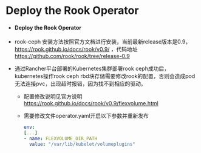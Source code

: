 # Deploy the Rook Operator



* #### Deploy the Rook Operator

  

* rook-ceph 安装方法按照官方文档进行安装，当前最新release版本是0.9，https://rook.github.io/docs/rook/v0.9/  ，代码地址 https://github.com/rook/rook/tree/release-0.9

* 通过Rancher平台部署的Kubernetes集群部署rook ceph成功后，kubernetes操作rook ceph rbd块存储需要修改rook的配置，否则会造成pod无法连接pvc，出现超时报错，因为找不到相应的驱动。

  * 配置修改说明见官方说明 https://rook.github.io/docs/rook/v0.9/flexvolume.html

  * 需要修改文件operator.yaml开启以下参数并重新发布 

    ```yaml
    env:
    [...]
    - name: FLEXVOLUME_DIR_PATH
      value: "/var/lib/kubelet/volumeplugins"
    ```


